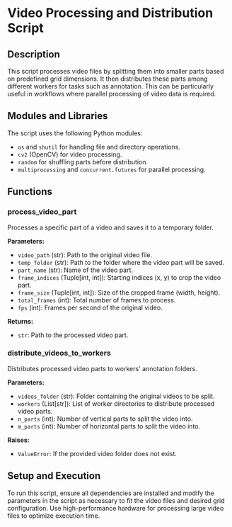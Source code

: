 # Video Processing and Distribution Script

## Description
This script processes video files by splitting them into smaller parts based on predefined grid dimensions. It then distributes these parts among different workers for tasks such as annotation. This can be particularly useful in workflows where parallel processing of video data is required.

## Modules and Libraries
The script uses the following Python modules:
- `os` and `shutil` for handling file and directory operations.
- `cv2` (OpenCV) for video processing.
- `random` for shuffling parts before distribution.
- `multiprocessing` and `concurrent.futures` for parallel processing.

## Functions

### process_video_part
Processes a specific part of a video and saves it to a temporary folder.

**Parameters:**
- `video_path` (str): Path to the original video file.
- `temp_folder` (str): Path to the folder where the video part will be saved.
- `part_name` (str): Name of the video part.
- `frame_indices` (Tuple[int, int]): Starting indices (x, y) to crop the video part.
- `frame_size` (Tuple[int, int]): Size of the cropped frame (width, height).
- `total_frames` (int): Total number of frames to process.
- `fps` (int): Frames per second of the original video.

**Returns:**
- `str`: Path to the processed video part.

### distribute_videos_to_workers
Distributes processed video parts to workers' annotation folders.

**Parameters:**
- `videos_folder` (str): Folder containing the original videos to be split.
- `workers` (List[str]): List of worker directories to distribute processed video parts.
- `n_parts` (int): Number of vertical parts to split the video into.
- `m_parts` (int): Number of horizontal parts to split the video into.

**Raises:**
- `ValueError`: If the provided video folder does not exist.

## Setup and Execution
To run this script, ensure all dependencies are installed and modify the parameters in the script as necessary to fit the video files and desired grid configuration. Use high-performance hardware for processing large video files to optimize execution time.

